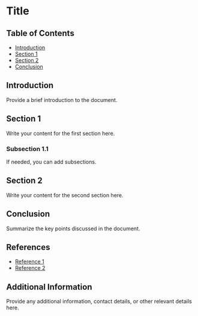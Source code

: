 # Title

## Table of Contents
- [Introduction](#introduction)
- [Section 1](#section-1)
- [Section 2](#section-2)
- [Conclusion](#conclusion)

## Introduction
Provide a brief introduction to the document.

## Section 1
Write your content for the first section here.

### Subsection 1.1
If needed, you can add subsections.

## Section 2
Write your content for the second section here.

## Conclusion
Summarize the key points discussed in the document.

## References
- [Reference 1](link1)
- [Reference 2](link2)

## Additional Information
Provide any additional information, contact details, or other relevant details here.
